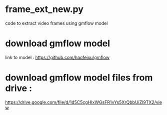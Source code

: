 # frame_ext_new.py
code to extract video frames using gmflow model
# download gmflow model
link to model : https://github.com/haofeixu/gmflow
# download gmflow model files from drive : 
https://drive.google.com/file/d/1d5C5cgHIxWGsFR1vYs5XrQbbUiZl9TX2/view

